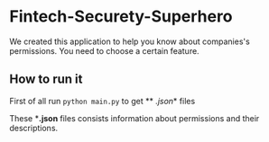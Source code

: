 # Fintech-Securety-Superhero


We created this application to help you know about companies's permissions. You need to choose a certain feature.


## How to run it ##

First of all run `python main.py` to get ** *.json** files 

These ***.json** files consists information about permissions and their descriptions.
